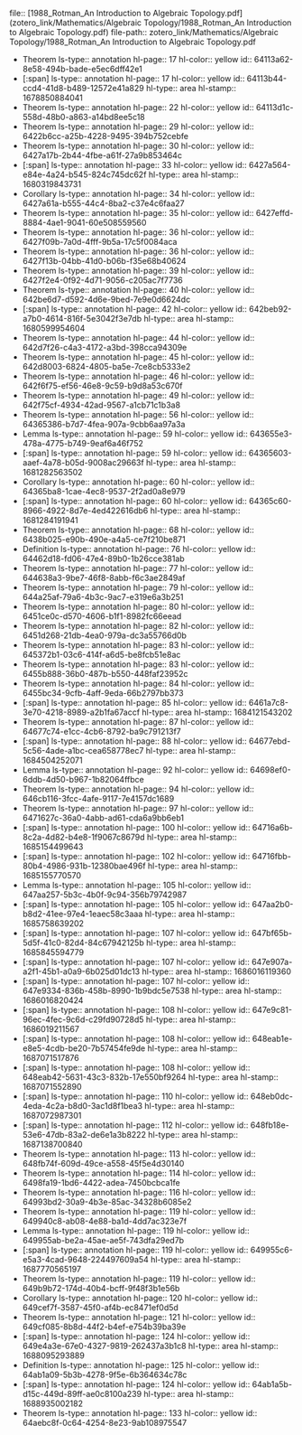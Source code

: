 file:: [1988_Rotman_An Introduction to Algebraic Topology.pdf](zotero_link/Mathematics/Algebraic Topology/1988_Rotman_An Introduction to Algebraic Topology.pdf)
file-path:: zotero_link/Mathematics/Algebraic Topology/1988_Rotman_An Introduction to Algebraic Topology.pdf

- Theorem
  ls-type:: annotation
  hl-page:: 17
  hl-color:: yellow
  id:: 64113a62-8e58-494b-bade-e5ec6dff42e1
- [:span]
  ls-type:: annotation
  hl-page:: 17
  hl-color:: yellow
  id:: 64113b44-ccd4-41d8-b489-12572e41a829
  hl-type:: area
  hl-stamp:: 1678850884041
- Theorem
  ls-type:: annotation
  hl-page:: 22
  hl-color:: yellow
  id:: 64113d1c-558d-48b0-a863-a14bd8ee5c18
- Theorem
  ls-type:: annotation
  hl-page:: 29
  hl-color:: yellow
  id:: 6422b6cc-a25b-4228-9495-394b752cebfe
- Theorem 
  ls-type:: annotation
  hl-page:: 30
  hl-color:: yellow
  id:: 6427a17b-2b44-4fbe-a61f-27a9b853464c
- [:span]
  ls-type:: annotation
  hl-page:: 33
  hl-color:: yellow
  id:: 6427a564-e84e-4a24-b545-824c745dc62f
  hl-type:: area
  hl-stamp:: 1680319843731
- Corollary
  ls-type:: annotation
  hl-page:: 34
  hl-color:: yellow
  id:: 6427a61a-b555-44c4-8ba2-c37e4c6faa27
- Theorem
  ls-type:: annotation
  hl-page:: 35
  hl-color:: yellow
  id:: 6427effd-8884-4ae1-9041-60e508559560
- Theorem
  ls-type:: annotation
  hl-page:: 36
  hl-color:: yellow
  id:: 6427f09b-7a0d-4fff-9b5a-17c5f0084aca
- Theorem
  ls-type:: annotation
  hl-page:: 36
  hl-color:: yellow
  id:: 6427f13b-04bb-41d0-b06b-f35e68b40624
- Theorem
  ls-type:: annotation
  hl-page:: 39
  hl-color:: yellow
  id:: 6427f2e4-0f92-4d71-9056-c205ac7f7736
- Theorem
  ls-type:: annotation
  hl-page:: 40
  hl-color:: yellow
  id:: 642be6d7-d592-4d6e-9bed-7e9e0d6624dc
- [:span]
  ls-type:: annotation
  hl-page:: 42
  hl-color:: yellow
  id:: 642beb92-a7b0-4614-816f-5e3042f3e7db
  hl-type:: area
  hl-stamp:: 1680599954604
- Theorem
  ls-type:: annotation
  hl-page:: 44
  hl-color:: yellow
  id:: 642d7f26-c4a3-4172-a3bd-398cca94309e
- Theorem
  ls-type:: annotation
  hl-page:: 45
  hl-color:: yellow
  id:: 642d8003-6824-4805-ba5e-7ce8cb5333e2
- Theorem
  ls-type:: annotation
  hl-page:: 46
  hl-color:: yellow
  id:: 642f6f75-ef56-46e8-9c59-b9d8a53c670f
- Theorem
  ls-type:: annotation
  hl-page:: 49
  hl-color:: yellow
  id:: 642f75cf-4934-42ad-9567-a1cb71c1b3a8
- Theorem
  ls-type:: annotation
  hl-page:: 56
  hl-color:: yellow
  id:: 64365386-b7d7-4fea-907a-9cbb6aa97a3a
- Lemma
  ls-type:: annotation
  hl-page:: 59
  hl-color:: yellow
  id:: 643655e3-478a-4775-b749-9eaf6a46f752
- [:span]
  ls-type:: annotation
  hl-page:: 59
  hl-color:: yellow
  id:: 64365603-aaef-4a78-b05d-9008ac29663f
  hl-type:: area
  hl-stamp:: 1681282563502
- Corollary
  ls-type:: annotation
  hl-page:: 60
  hl-color:: yellow
  id:: 64365ba8-1cae-4ec8-9537-2f2ad0a8e979
- [:span]
  ls-type:: annotation
  hl-page:: 60
  hl-color:: yellow
  id:: 64365c60-8966-4922-8d7e-4ed422616db6
  hl-type:: area
  hl-stamp:: 1681284191941
- Theorem
  ls-type:: annotation
  hl-page:: 68
  hl-color:: yellow
  id:: 6438b025-e90b-490e-a4a5-ce7f210be871
- Definition
  ls-type:: annotation
  hl-page:: 76
  hl-color:: yellow
  id:: 64462d18-fd06-47e4-89b0-1b26cce381ab
- Theorem
  ls-type:: annotation
  hl-page:: 77
  hl-color:: yellow
  id:: 644638a3-9be7-46f8-8abb-f6c3ae2849af
- Theorem 
  ls-type:: annotation
  hl-page:: 79
  hl-color:: yellow
  id:: 644a25af-79a6-4b3c-9ac7-e319e6a3b251
- Theorem
  ls-type:: annotation
  hl-page:: 80
  hl-color:: yellow
  id:: 6451ce0c-d570-4606-b1f1-8982fc66eead
- Theorem
  ls-type:: annotation
  hl-page:: 82
  hl-color:: yellow
  id:: 6451d268-21db-4ea0-979a-dc3a55766d0b
- Theorem
  ls-type:: annotation
  hl-page:: 83
  hl-color:: yellow
  id:: 645372b1-03c6-414f-a6d5-be8fcb51e8ac
- Theorem
  ls-type:: annotation
  hl-page:: 83
  hl-color:: yellow
  id:: 6455b888-36b0-487b-b550-448faf23952c
- Theorem
  ls-type:: annotation
  hl-page:: 84
  hl-color:: yellow
  id:: 6455bc34-9cfb-4aff-9eda-66b2797bb373
- [:span]
  ls-type:: annotation
  hl-page:: 85
  hl-color:: yellow
  id:: 6461a7c8-3e70-4218-8989-a2b1fa67accf
  hl-type:: area
  hl-stamp:: 1684121543202
- Theorem
  ls-type:: annotation
  hl-page:: 87
  hl-color:: yellow
  id:: 64677c74-e1cc-4cb6-8792-ba9c791213f7
- [:span]
  ls-type:: annotation
  hl-page:: 88
  hl-color:: yellow
  id:: 64677ebd-5c56-4ade-a1bc-cea658778ec7
  hl-type:: area
  hl-stamp:: 1684504252071
- Lemma
  ls-type:: annotation
  hl-page:: 92
  hl-color:: yellow
  id:: 64698ef0-6ddb-4d50-b967-1b82064ffbce
- Theorem
  ls-type:: annotation
  hl-page:: 94
  hl-color:: yellow
  id:: 646cb116-3fcc-4afe-9117-7e4157dc1689
- Theorem
  ls-type:: annotation
  hl-page:: 97
  hl-color:: yellow
  id:: 6471627c-36a0-4abb-ad61-cda6a9bb6eb1
- [:span]
  ls-type:: annotation
  hl-page:: 100
  hl-color:: yellow
  id:: 64716a6b-8c2a-4d82-b4e8-1f9067c8679d
  hl-type:: area
  hl-stamp:: 1685154499643
- [:span]
  ls-type:: annotation
  hl-page:: 102
  hl-color:: yellow
  id:: 64716fbb-80b4-4986-931b-12380bae496f
  hl-type:: area
  hl-stamp:: 1685155770570
- Lemma
  ls-type:: annotation
  hl-page:: 105
  hl-color:: yellow
  id:: 647aa257-5b3c-4b0f-9c94-356b79742987
- [:span]
  ls-type:: annotation
  hl-page:: 105
  hl-color:: yellow
  id:: 647aa2b0-b8d2-41ee-97e4-1eaec58c3aaa
  hl-type:: area
  hl-stamp:: 1685758639202
- [:span]
  ls-type:: annotation
  hl-page:: 107
  hl-color:: yellow
  id:: 647bf65b-5d5f-41c0-82d4-84c67942125b
  hl-type:: area
  hl-stamp:: 1685845594779
- [:span]
  ls-type:: annotation
  hl-page:: 107
  hl-color:: yellow
  id:: 647e907a-a2f1-45b1-a0a9-6b025d01dc13
  hl-type:: area
  hl-stamp:: 1686016119360
- [:span]
  ls-type:: annotation
  hl-page:: 107
  hl-color:: yellow
  id:: 647e9334-836b-458b-8990-1b9bdc5e7538
  hl-type:: area
  hl-stamp:: 1686016820424
- [:span]
  ls-type:: annotation
  hl-page:: 108
  hl-color:: yellow
  id:: 647e9c81-96ec-4fec-9c6d-c29fd90728d5
  hl-type:: area
  hl-stamp:: 1686019211567
- [:span]
  ls-type:: annotation
  hl-page:: 108
  hl-color:: yellow
  id:: 648eab1e-e8e5-4cdb-be20-7b57454fe9de
  hl-type:: area
  hl-stamp:: 1687071517876
- [:span]
  ls-type:: annotation
  hl-page:: 108
  hl-color:: yellow
  id:: 648eab42-5631-43c3-832b-17e550bf9264
  hl-type:: area
  hl-stamp:: 1687071552890
- [:span]
  ls-type:: annotation
  hl-page:: 110
  hl-color:: yellow
  id:: 648eb0dc-4eda-4c2a-b8d0-3ac1d8f1bea3
  hl-type:: area
  hl-stamp:: 1687072987301
- [:span]
  ls-type:: annotation
  hl-page:: 112
  hl-color:: yellow
  id:: 648fb18e-53e6-47db-83a2-de6e1a3b8222
  hl-type:: area
  hl-stamp:: 1687138700840
- Theorem
  ls-type:: annotation
  hl-page:: 113
  hl-color:: yellow
  id:: 648fb74f-609d-49ce-a558-45f5e4d30140
- Theorem 
  ls-type:: annotation
  hl-page:: 114
  hl-color:: yellow
  id:: 6498fa19-1bd6-4422-adea-7450bcbca1fe
- Theorem
  ls-type:: annotation
  hl-page:: 116
  hl-color:: yellow
  id:: 64993bd2-30a9-4b3e-85ac-34328b6085e2
- Theorem 
  ls-type:: annotation
  hl-page:: 119
  hl-color:: yellow
  id:: 649940c8-ab08-4e88-ba1d-4dd7ac323e7f
- Lemma
  ls-type:: annotation
  hl-page:: 119
  hl-color:: yellow
  id:: 649955ab-be2a-45ae-ae5f-743dfa29ed7b
- [:span]
  ls-type:: annotation
  hl-page:: 119
  hl-color:: yellow
  id:: 649955c6-e5a3-4cad-9648-224497609a54
  hl-type:: area
  hl-stamp:: 1687770565197
- Theorem
  ls-type:: annotation
  hl-page:: 119
  hl-color:: yellow
  id:: 649b9b72-174d-40b4-bcff-9f48f3b1e56b
- Corollary
  ls-type:: annotation
  hl-page:: 120
  hl-color:: yellow
  id:: 649cef7f-3587-45f0-af4b-ec8471ef0d5d
- Theorem
  ls-type:: annotation
  hl-page:: 121
  hl-color:: yellow
  id:: 649cf085-8b8d-44f2-b4ef-e754b39ba39e
- [:span]
  ls-type:: annotation
  hl-page:: 124
  hl-color:: yellow
  id:: 649e4a3e-67e0-4327-9819-262437a3b1c8
  hl-type:: area
  hl-stamp:: 1688095293889
- Definition
  ls-type:: annotation
  hl-page:: 125
  hl-color:: yellow
  id:: 64ab1a09-5b3b-4278-9f5e-6b364634c78c
- [:span]
  ls-type:: annotation
  hl-page:: 124
  hl-color:: yellow
  id:: 64ab1a5b-d15c-449d-89ff-ae0c8100a239
  hl-type:: area
  hl-stamp:: 1688935002182
- Theorem
  ls-type:: annotation
  hl-page:: 133
  hl-color:: yellow
  id:: 64aebc8f-0c64-4254-8e23-9ab108975547